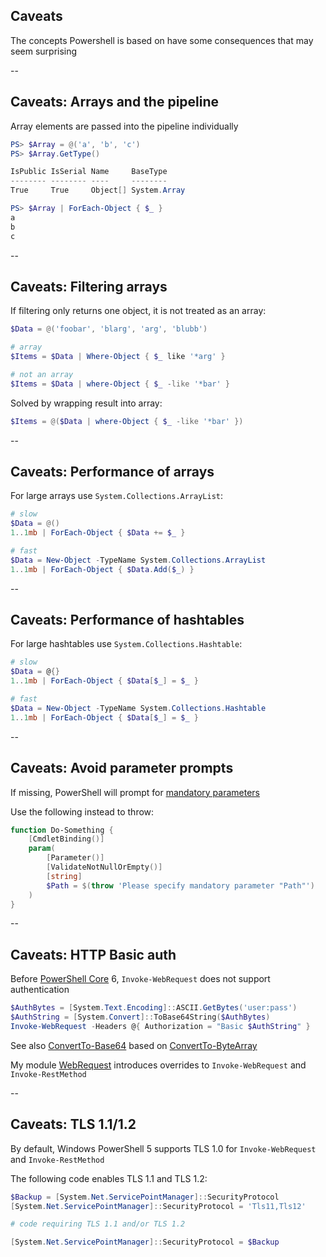 <!-- .slide: id="caveats" -->

## Caveats

The concepts Powershell is based on have some consequences that may seem surprising

--

<!-- .slide: id="pipeline_array" -->

## Caveats: Arrays and the pipeline

Array elements are passed into the pipeline individually

```powershell
PS> $Array = @('a', 'b', 'c')
PS> $Array.GetType()

IsPublic IsSerial Name     BaseType
-------- -------- ----     --------
True     True     Object[] System.Array

PS> $Array | ForEach-Object { $_ }
a
b
c
```

--

<!-- .slide: id="array_filters" -->

## Caveats: Filtering arrays

If filtering only returns one object, it is not treated as an array:

```powershell
$Data = @('foobar', 'blarg', 'arg', 'blubb')

# array
$Items = $Data | Where-Object { $_ like '*arg' }

# not an array
$Items = $Data | where-Object { $_ -like '*bar' }
```

Solved by wrapping result into array:

```powershell
$Items = @($Data | where-Object { $_ -like '*bar' })
```

--

<!-- .slide: id="array_performance" -->

## Caveats: Performance of arrays

For large arrays use `System.Collections.ArrayList`:

```powershell
# slow
$Data = @()
1..1mb | ForEach-Object { $Data += $_ }

# fast
$Data = New-Object -TypeName System.Collections.ArrayList
1..1mb | ForEach-Object { $Data.Add($_) }
```

--

<!-- .slide: id="hashtable_performance" -->

## Caveats: Performance of hashtables

For large hashtables use `System.Collections.Hashtable`:

```powershell
# slow
$Data = @{}
1..1mb | ForEach-Object { $Data[$_] = $_ }

# fast
$Data = New-Object -TypeName System.Collections.Hashtable
1..1mb | ForEach-Object { $Data[$_] = $_ }
```

--

<!-- .slide: id="parameter_prompt" -->

## Caveats: Avoid parameter prompts

If missing, PowerShell will prompt for [mandatory parameters](#/parameter_validation)

Use the following instead to throw:

```powershell
function Do-Something {
    [CmdletBinding()]
    param(
        [Parameter()]
        [ValidateNotNullOrEmpty()]
        [string]
        $Path = $(throw 'Please specify mandatory parameter "Path"')
    )
}
```

--

<!-- .slide: id="basic_authentication" -->

## Caveats: HTTP Basic auth

Before [PowerShell Core](#/cross_platform) 6, `Invoke-WebRequest` does not support authentication

```powershell
$AuthBytes = [System.Text.Encoding]::ASCII.GetBytes('user:pass')
$AuthString = [System.Convert]::ToBase64String($AuthBytes)
Invoke-WebRequest -Headers @{ Authorization = "Basic $AuthString" }
```

See also [ConvertTo-Base64](https://github.com/nicholasdille/PowerShell-Helpers/blob/master/Helpers/Public/ConvertTo-Base64.ps1) based on [ConvertTo-ByteArray](https://github.com/nicholasdille/PowerShell-Helpers/blob/master/Helpers/Public/ConvertTo-ByteArray.ps1)

My module [WebRequest](https://github.com/nicholasdille/PowerShell-WebRequest) introduces overrides to `Invoke-WebRequest` and `Invoke-RestMethod`

--

<!-- .slide: id="tls" -->

## Caveats: TLS 1.1/1.2

By default, Windows PowerShell 5 supports TLS 1.0 for `Invoke-WebRequest` and `Invoke-RestMethod`

The following code enables TLS 1.1 and TLS 1.2:

```powershell
$Backup = [System.Net.ServicePointManager]::SecurityProtocol
[System.Net.ServicePointManager]::SecurityProtocol = 'Tls11,Tls12'

# code requiring TLS 1.1 and/or TLS 1.2

[System.Net.ServicePointManager]::SecurityProtocol = $Backup
```
